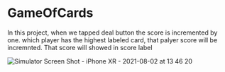 # GameOfCards

In this project, when we tapped deal button the score is incremented by one.
which player has the highest labeled card, that palyer score will be incremnted.
That score will showed in score label

![Simulator Screen Shot - iPhone XR - 2021-08-02 at 13 46 20](https://user-images.githubusercontent.com/88314161/127957726-0c70ae3f-841d-476a-b256-5f107844252b.png)
